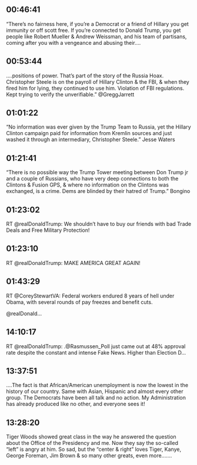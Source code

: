 ## 00:46:41
“There’s no fairness here, if you’re a Democrat or a friend of Hillary you get immunity or off scott free. If you’re connected to Donald Trump, you get people like Robert Mueller &amp; Andrew Weissman, and his team of partisans, coming after you with a vengeance and abusing their....
## 00:53:44
....positions of power. That’s part of the story of the Russia Hoax. Christopher Steele is on the payroll of Hillary Clinton &amp; the FBI, &amp; when they fired him for lying, they continued to use him. Violation of FBI regulations. Kept trying to verify the unverifiable.” @GreggJarrett
## 01:01:22
“No information was ever given by the Trump Team to Russia, yet the Hillary Clinton campaign paid for information from Kremlin sources and just washed it through an intermediary, Christopher Steele.”  Jesse Waters
## 01:21:41
“There is no possible way the Trump Tower meeting between Don Trump jr and a couple of Russians, who have very deep connections to both the Clintons &amp; Fusion GPS, &amp; where no information on the Clintons was exchanged, is a crime. Dems are blinded by their hatred of Trump.” Bongino
## 01:23:02
RT @realDonaldTrump: We shouldn’t have to buy our friends with bad Trade Deals and Free Military Protection!
## 01:23:10
RT @realDonaldTrump: MAKE AMERICA GREAT AGAIN!
## 01:43:29
RT @CoreyStewartVA: Federal workers endured 8 years of hell under Obama, with several rounds of pay freezes and benefit cuts. 

@realDonald…
## 14:10:17
RT @realDonaldTrump: .@Rasmussen_Poll just came out at 48% approval rate despite the constant and intense Fake News. Higher than Election D…
## 13:37:51
....The fact is that African/American unemployment is now the lowest in the history of our country. Same with Asian, Hispanic and almost every other group. The Democrats have been all talk and no action. My Administration has already produced like no other, and everyone sees it!
## 13:28:20
Tiger Woods showed great class in the way he answered the question about the Office of the Presidency and me. Now they say the so-called “left” is angry at him. So sad, but the “center &amp; right” loves Tiger, Kanye, George Foreman, Jim Brown &amp; so many other greats, even more.......
